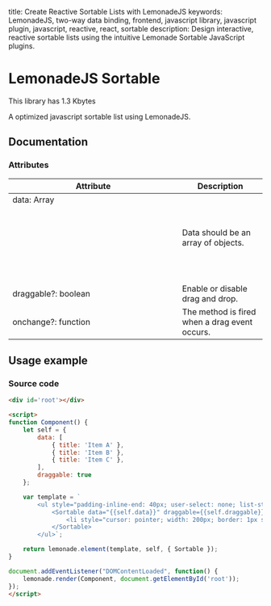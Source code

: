 title: Create Reactive Sortable Lists with LemonadeJS
keywords: LemonadeJS, two-way data binding, frontend, javascript library, javascript plugin, javascript, reactive, react, sortable
description: Design interactive, reactive sortable lists using the intuitive Lemonade Sortable JavaScript plugins.

LemonadeJS Sortable
========

This library has 1.3 Kbytes

A optimized javascript sortable list using LemonadeJS.  
  
Documentation
-------------

### Attributes

| Attribute | Description |
| --- | --- |
| data: Array <Object> | Data should be an array of objects. |
| draggable?: boolean | Enable or disable drag and drop. |
| onchange?: function | The method is fired when a drag event occurs. |

Usage example
-------------

### Source code

```html
<div id='root'></div>

<script>
function Component() {
    let self = {
        data: [
            { title: 'Item A' },
            { title: 'Item B' },
            { title: 'Item C' },
        ],
        draggable: true
    };

    var template = `
        <ul style="padding-inline-end: 40px; user-select: none; list-style: none;">
            <Sortable data="{{self.data}}" draggable={{self.draggable}}>
                <li style="cursor: pointer; width: 200px; border: 1px solid grey; background: #eee;">{{self.title}}</li>
            </Sortable>
        </ul>`;

    return lemonade.element(template, self, { Sortable });
}

document.addEventListener("DOMContentLoaded", function() {
    lemonade.render(Component, document.getElementById('root'));
});
</script>
```
